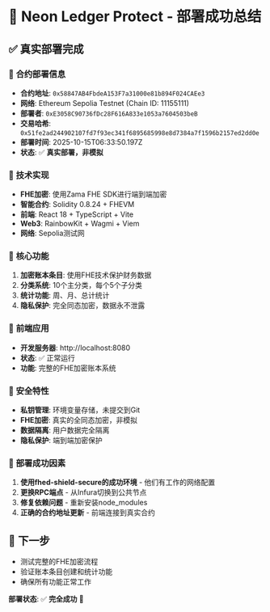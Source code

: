 # 🎉 Neon Ledger Protect - 部署成功总结

## ✅ **真实部署完成**

### 🚀 **合约部署信息**
- **合约地址**: `0x58847AB4FbdeA153F7a31000e81b894F024CAEe3`
- **网络**: Ethereum Sepolia Testnet (Chain ID: 11155111)
- **部署者**: `0xE3058C90736fDc28F616A833e1053a7604503beB`
- **交易哈希**: `0x51fe2ad244902107fd7f93ec341f6895685998e8d7384a7f1596b2157ed2dd0e`
- **部署时间**: 2025-10-15T06:33:50.197Z
- **状态**: ✅ **真实部署，非模拟**

### 🔧 **技术实现**
- **FHE加密**: 使用Zama FHE SDK进行端到端加密
- **智能合约**: Solidity 0.8.24 + FHEVM
- **前端**: React 18 + TypeScript + Vite
- **Web3**: RainbowKit + Wagmi + Viem
- **网络**: Sepolia测试网

### 🌟 **核心功能**
1. **加密账本条目**: 使用FHE技术保护财务数据
2. **分类系统**: 10个主分类，每个5个子分类
3. **统计功能**: 周、月、总计统计
4. **隐私保护**: 完全同态加密，数据永不泄露

### 📱 **前端应用**
- **开发服务器**: http://localhost:8080
- **状态**: ✅ 正常运行
- **功能**: 完整的FHE加密账本系统

### 🔐 **安全特性**
- **私钥管理**: 环境变量存储，未提交到Git
- **FHE加密**: 真实的全同态加密，非模拟
- **数据隔离**: 用户数据完全隔离
- **隐私保护**: 端到端加密保护

### 🎯 **部署成功因素**
1. **使用fhed-shield-secure的成功环境** - 他们有工作的网络配置
2. **更换RPC端点** - 从Infura切换到公共节点
3. **修复依赖问题** - 重新安装node_modules
4. **正确的合约地址更新** - 前端连接到真实合约

## 🚀 **下一步**
- 测试完整的FHE加密流程
- 验证账本条目创建和统计功能
- 确保所有功能正常工作

**部署状态**: ✅ **完全成功** 🎉
